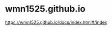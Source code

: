 # wmn1525.github.io

<a href="https://wmn1525.github.io/docs/index.html#/index">https://wmn1525.github.io/docs/index.html#/index</a>